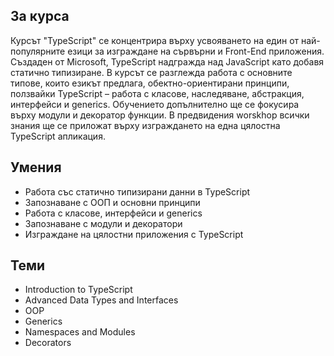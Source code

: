 ## За курса

Курсът "TypeScript" се концентрира върху усвояването на един от най-популярните езици за изграждане на сървърни и Front-End приложения. Създаден от Microsoft, TypeScript надгражда над JavaScript като добавя статично типизиране. В курсът се разглежда работа с основните типове, които езикът предлага, обектно-ориентирани принципи, ползвайки TypeScript – работа с класове, наследяване, абстракция, интерфейси и generics. Обучението допълнително ще се фокусира върху модули и декоратор функции. В предвидения worskhop всички знания ще се приложат върху изграждането на една цялостна TypeScript апликация. 

## Умения

- Работа със статично типизирани данни в TypeScript
- Запознаване с ООП и основни принципи
- Работа с класове, интерфейси и generics
- Запознаване с модули и декоратори
- Изграждане на цялостни приложения с TypeScript 

## Теми

- Introduction to TypeScript
- Advanced Data Types and Interfaces
- OOP
- Generics
- Namespaces and Modules
- Decorators